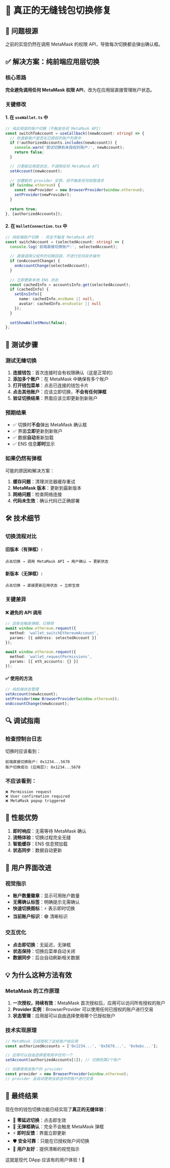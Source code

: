 # 🔧 真正的无缝钱包切换修复

## 🚨 问题根源
之前的实现仍然在调用 MetaMask 的权限 API，导致每次切换都会弹出确认框。

## ✅ 解决方案：纯前端应用层切换

### 核心思路
**完全避免调用任何 MetaMask 权限 API**，改为在应用层直接管理账户状态。

### 关键修改

#### 1. 在 `useWallet.ts` 中
```typescript
// 纯应用层的账户切换（不触发任何 MetaMask API）
const switchToAccount = useCallback((newAccount: string) => {
  // 检查新账户是否在已授权的账户列表中
  if (!authorizedAccounts.includes(newAccount)) {
    console.warn('尝试切换到未授权的账户:', newAccount);
    return false;
  }

  // 只更新应用层状态，不调用任何 MetaMask API
  setAccount(newAccount);
  
  // 创建新的 provider 实例，但不触发任何权限请求
  if (window.ethereum) {
    const newProvider = new BrowserProvider(window.ethereum);
    setProvider(newProvider);
  }
  
  return true;
}, [authorizedAccounts]);
```

#### 2. 在 `WalletConnection.tsx` 中
```typescript
// 纯前端账户切换 - 完全不触发 MetaMask API
const switchAccount = (selectedAccount: string) => {
  console.log('前端直接切换账户:', selectedAccount);
  
  // 直接调用父组件的切换回调，不进行任何异步操作
  if (onAccountChange) {
    onAccountChange(selectedAccount);
  }
  
  // 立即更新本地 ENS 状态
  const cachedInfo = accountsInfo.get(selectedAccount);
  if (cachedInfo) {
    setEnsInfo({
      name: cachedInfo.ensName || null,
      avatar: cachedInfo.ensAvatar || null
    });
  }
  
  setShowWalletMenu(false);
};
```

## 🎯 测试步骤

### 测试无缝切换
1. **连接钱包**：首次连接时会有权限确认（这是正常的）
2. **添加多个账户**：在 MetaMask 中确保有多个账户
3. **打开钱包菜单**：点击已连接的钱包卡片
4. **点击其他账户**：应该立即切换，**不会有任何弹框**
5. **验证切换结果**：界面应该立即更新到新账户

### 预期结果
- ✅ 切换时**不会**弹出 MetaMask 确认框
- ✅ 界面**立即**更新到新账户
- ✅ 数据**自动**重新加载
- ✅ ENS 信息**即时**显示

### 如果仍然有弹框
可能的原因和解决方案：

1. **缓存问题**：清理浏览器缓存重试
2. **MetaMask 版本**：更新到最新版本
3. **网络问题**：检查网络连接
4. **代码未生效**：确认代码已正确部署

## 🛠️ 技术细节

### 切换流程对比

#### 旧版本（有弹框）:
```
点击切换 → 调用 MetaMask API → 用户确认 → 更新状态
```

#### 新版本（无弹框）:
```
点击切换 → 直接更新应用状态 → 立即生效
```

### 关键差异

#### ❌ 避免的 API 调用
```typescript
// 这些会触发弹框，已移除
await window.ethereum.request({
  method: 'wallet_switchEthereumAccount',
  params: [{ address: selectedAccount }]
});

await window.ethereum.request({
  method: 'wallet_requestPermissions',
  params: [{ eth_accounts: {} }]
});
```

#### ✅ 使用的方法
```typescript
// 纯前端状态管理
setAccount(newAccount);
setProvider(new BrowserProvider(window.ethereum));
onAccountChange(newAccount);
```

## 🔍 调试指南

### 检查控制台日志
切换时应该看到：
```
前端直接切换账户: 0x1234...5678
账户切换成功 (应用层): 0x1234...5678
```

### 不应该看到：
```
❌ Permission request
❌ User confirmation required
❌ MetaMask popup triggered
```

## 🚀 性能优势

1. **即时响应**：无需等待 MetaMask 确认
2. **流畅体验**：切换过程完全无缝
3. **智能缓存**：ENS 信息预加载
4. **状态同步**：数据自动更新

## 📱 用户界面改进

### 视觉指示
- **账户数量徽章**：显示可用账户数量
- **无需确认标签**：明确提示无需确认
- **快速切换图标**：⚡ 表示即时切换
- **当前账户标识**：🟢 清晰标识

### 交互优化
- **点击即切换**：无延迟，无弹框
- **状态保持**：切换后菜单自动关闭
- **数据同步**：后台自动刷新相关数据

## 💡 为什么这种方法有效

### MetaMask 的工作原理
1. **一次授权，持续有效**：MetaMask 首次授权后，应用可以访问所有授权的账户
2. **Provider 实例**：BrowserProvider 可以使用任何已授权的账户进行交易
3. **状态管理**：应用层可以自由选择使用哪个已授权账户

### 技术实现原理
```typescript
// MetaMask 已经授权了这些账户给应用
const authorizedAccounts = ['0x1234...', '0x5678...', '0x9abc...'];

// 应用可以自由选择使用其中任何一个
setAccount(authorizedAccounts[1]); // 切换到第2个账户

// 创建使用该账户的 provider
const provider = new BrowserProvider(window.ethereum);
// provider 会自动使用当前选中的账户进行交易
```

## 🎉 最终结果

现在你的钱包切换功能已经实现了**真正的无缝体验**：

- 🚀 **零延迟切换**：点击即生效
- 🚫 **无弹框确认**：完全不会触发 MetaMask 弹框
- ⚡ **即时反馈**：界面立即更新
- 🛡️ **安全可靠**：只能在已授权账户间切换
- 🎯 **用户友好**：提供清晰的视觉指示

这就是现代 DApp 应该有的用户体验！🎊